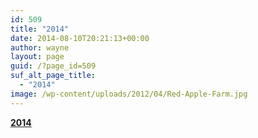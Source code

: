 ```yaml
---
id: 509
title: "2014"
date: 2014-08-10T20:21:13+00:00
author: wayne
layout: page
guid: /?page_id=509
suf_alt_page_title:
  - "2014"
image: /wp-content/uploads/2012/04/Red-Apple-Farm.jpg
---
```

[**2014**](/photo-gallery/?album=1&gallery=18)
